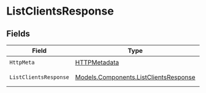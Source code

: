 # ListClientsResponse


## Fields

| Field                                                                                   | Type                                                                                    | Required                                                                                | Description                                                                             |
| --------------------------------------------------------------------------------------- | --------------------------------------------------------------------------------------- | --------------------------------------------------------------------------------------- | --------------------------------------------------------------------------------------- |
| `HttpMeta`                                                                              | [HTTPMetadata](../../Models/Components/HTTPMetadata.md)                                 | :heavy_check_mark:                                                                      | N/A                                                                                     |
| `ListClientsResponse`                                                                   | [Models.Components.ListClientsResponse](../../Models/Components/ListClientsResponse.md) | :heavy_minus_sign:                                                                      | List of clients                                                                         |
